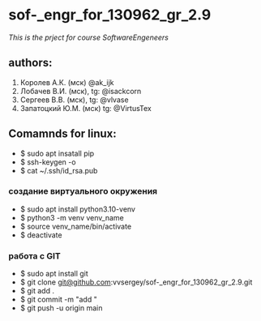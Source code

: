 # sof-_engr_for_130962_gr_2.9
*This is the prject for course  SoftwareEngeneers*

## authors:
1. Королев А.К. (мск) @ak_ijk
2. Лобачев В.И. (мск), tg: @isackcorn
3. Сергеев В.В. (мск), tg: @vlvase
4. Запатоцкий Ю.М. (мск) tg: @VirtusTex

## Comamnds for linux:
- $ sudo apt insatall pip
- $ ssh-keygen -o
- $ cat ~/.ssh/id_rsa.pub 

### создание виртуального окружения
- $ sudo apt install python3.10-venv
- $ python3 -m venv venv_name
- $ source venv_name/bin/activate
- $ deactivate



### работа с GIT
- $ sudo apt install git
- $ git clone git@github.com:vvsergey/sof-_engr_for_130962_gr_2.9.git
- $ git add .
- $ git commit -m "add "
- $ git push -u origin main
